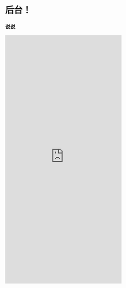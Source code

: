 # 后台！  

### 说说  

<iframe frameborder="no" border="0" marginwidth="0" marginheight="0" width=375 height=800 src="https://fmkli.giki.app/sign"></iframe>


